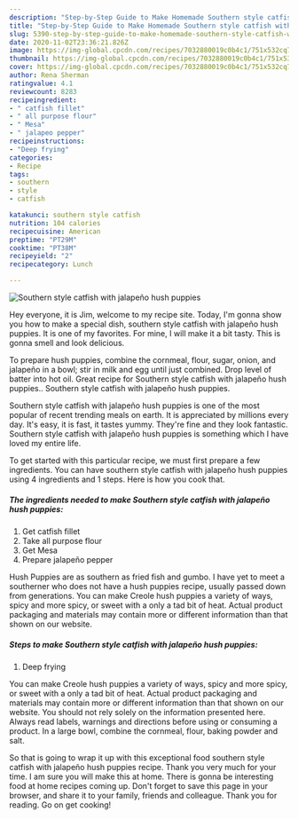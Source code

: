 ```yaml
---
description: "Step-by-Step Guide to Make Homemade Southern style catfish with jalapeño hush puppies"
title: "Step-by-Step Guide to Make Homemade Southern style catfish with jalapeño hush puppies"
slug: 5390-step-by-step-guide-to-make-homemade-southern-style-catfish-with-jalapeno-hush-puppies
date: 2020-11-02T23:36:21.826Z
image: https://img-global.cpcdn.com/recipes/7032880019c0b4c1/751x532cq70/southern-style-catfish-with-jalapeno-hush-puppies-recipe-main-photo.jpg
thumbnail: https://img-global.cpcdn.com/recipes/7032880019c0b4c1/751x532cq70/southern-style-catfish-with-jalapeno-hush-puppies-recipe-main-photo.jpg
cover: https://img-global.cpcdn.com/recipes/7032880019c0b4c1/751x532cq70/southern-style-catfish-with-jalapeno-hush-puppies-recipe-main-photo.jpg
author: Rena Sherman
ratingvalue: 4.1
reviewcount: 8283
recipeingredient:
- " catfish fillet"
- " all purpose flour"
- " Mesa"
- " jalapeo pepper"
recipeinstructions:
- "Deep frying"
categories:
- Recipe
tags:
- southern
- style
- catfish

katakunci: southern style catfish 
nutrition: 104 calories
recipecuisine: American
preptime: "PT29M"
cooktime: "PT38M"
recipeyield: "2"
recipecategory: Lunch

---
```



![Southern style catfish with jalapeño hush puppies](https://img-global.cpcdn.com/recipes/7032880019c0b4c1/751x532cq70/southern-style-catfish-with-jalapeno-hush-puppies-recipe-main-photo.jpg)

Hey everyone, it is Jim, welcome to my recipe site. Today, I'm gonna show you how to make a special dish, southern style catfish with jalapeño hush puppies. It is one of my favorites. For mine, I will make it a bit tasty. This is gonna smell and look delicious.

To prepare hush puppies, combine the cornmeal, flour, sugar, onion, and jalapeño in a bowl; stir in milk and egg until just combined. Drop level of batter into hot oil. Great recipe for Southern style catfish with jalapeño hush puppies.. Southern style catfish with jalapeño hush puppies.

Southern style catfish with jalapeño hush puppies is one of the most popular of recent trending meals on earth. It is appreciated by millions every day. It's easy, it is fast, it tastes yummy. They're fine and they look fantastic. Southern style catfish with jalapeño hush puppies is something which I have loved my entire life.


To get started with this particular recipe, we must first prepare a few ingredients. You can have southern style catfish with jalapeño hush puppies using 4 ingredients and 1 steps. Here is how you cook that.

<!--inarticleads1-->

##### The ingredients needed to make Southern style catfish with jalapeño hush puppies:

1. Get  catfish fillet
1. Take  all purpose flour
1. Get  Mesa
1. Prepare  jalapeño pepper


Hush Puppies are as southern as fried fish and gumbo. I have yet to meet a southerner who does not have a hush puppies recipe, usually passed down from generations. You can make Creole hush puppies a variety of ways, spicy and more spicy, or sweet with a only a tad bit of heat. Actual product packaging and materials may contain more or different information than that shown on our website. 

<!--inarticleads2-->

##### Steps to make Southern style catfish with jalapeño hush puppies:

1. Deep frying


You can make Creole hush puppies a variety of ways, spicy and more spicy, or sweet with a only a tad bit of heat. Actual product packaging and materials may contain more or different information than that shown on our website. You should not rely solely on the information presented here. Always read labels, warnings and directions before using or consuming a product. In a large bowl, combine the cornmeal, flour, baking powder and salt. 

So that is going to wrap it up with this exceptional food southern style catfish with jalapeño hush puppies recipe. Thank you very much for your time. I am sure you will make this at home. There is gonna be interesting food at home recipes coming up. Don't forget to save this page in your browser, and share it to your family, friends and colleague. Thank you for reading. Go on get cooking!
